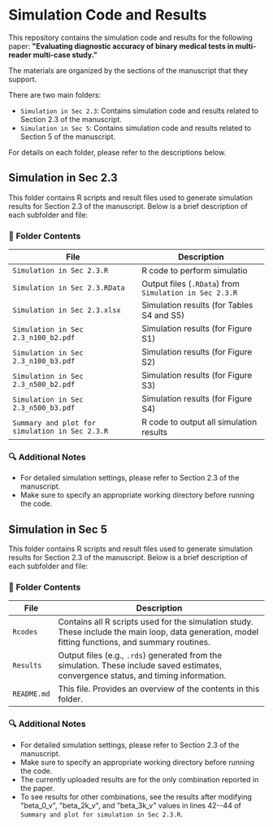# Simulation Code and Results

This repository contains the simulation code and results for the following paper:
**"Evaluating diagnostic accuracy of binary medical tests in multi-reader multi-case study."**

The materials are organized by the sections of the manuscript that they support.

There are two main folders:
- `Simulation in Sec 2.3`: Contains simulation code and results related to Section 2.3 of the manuscript.
- `Simulation in Sec 5`: Contains simulation code and results related to Section 5 of the manuscript.

For details on each folder, please refer to the descriptions below.




## Simulation in Sec 2.3

This folder contains R scripts and result files used to generate simulation results for Section 2.3 of the manuscript. Below is a brief description of each subfolder and file:

### 📁 Folder Contents

| File                                           | Description                                                             |
|------------------------------------------------|-------------------------------------------------------------------------|
| `Simulation in Sec 2.3.R`                      | R code to perform simulatio                                             |
| `Simulation in Sec 2.3.RData`                  | Output files (`.RData`) from `Simulation in Sec 2.3.R`                  |
| `Simulation in Sec 2.3.xlsx`                   | Simulation results (for Tables S4 and S5)                               |
| `Simulation in Sec 2.3_n100_b2.pdf`            | Simulation results (for Figure S1)                                      |
| `Simulation in Sec 2.3_n100_b3.pdf`            | Simulation results (for Figure S2)                                      |
| `Simulation in Sec 2.3_n500_b2.pdf`            | Simulation results (for Figure S3)                                      |
| `Simulation in Sec 2.3_n500_b3.pdf`            | Simulation results (for Figure S4)                                      |
| `Summary and plot for simulation in Sec 2.3.R` | R code to output all simulation results                                 |



### 🔍 Additional Notes
- For detailed simulation settings, please refer to Section 2.3 of the manuscript.
- Make sure to specify an appropriate working directory before running the code.





## Simulation in Sec 5

This folder contains R scripts and result files used to generate simulation results for Section 2.3 of the manuscript. Below is a brief description of each subfolder and file:

### 📁 Folder Contents

| File | Description |
|---------------|-------------|
| `Rcodes`      | Contains all R scripts used for the simulation study. These include the main loop, data generation, model fitting functions, and summary routines. |
| `Results`     | Output files (e.g., `.rds`) generated from the simulation. These include saved estimates, convergence status, and timing information. |
| `README.md`   | This file. Provides an overview of the contents in this folder. |

### 🔍 Additional Notes
- For detailed simulation settings, please refer to Section 2.3 of the manuscript.
- Make sure to specify an appropriate working directory before running the code.
- The currently uploaded results are for the only combination reported in the paper.
- To see results for other combinations, see the results after modifying "beta_0_v", "beta_2k_v", and "beta_3k_v" values ​​in lines 42--44 of `Summary and plot for simulation in Sec 2.3.R`.


